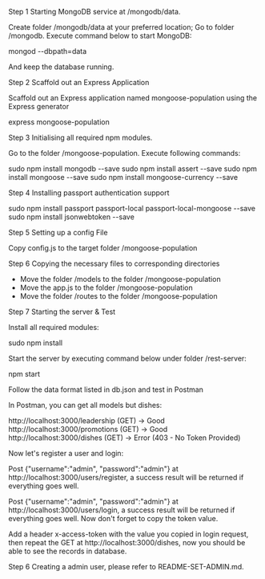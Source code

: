 Step 1 Starting MongoDB service at /mongodb/data.
 
 Create folder /mongodb/data at your preferred location;
 Go to folder /mongodb.
 Execute command below to start MongoDB:
  
  mongod --dbpath=data

 And keep the database running.

Step 2 Scaffold out an Express Application

 Scaffold out an Express application named mongoose-population using the Express generator 

  express mongoose-population

Step 3 Initialising all required npm modules.

 Go to the folder /mongoose-population.
 Execute following commands:

  sudo npm install mongodb --save
  sudo npm install assert --save
  sudo npm install mongoose --save
  sudo npm install mongoose-currency --save

Step 4 Installing passport authentication support

  sudo npm install passport passport-local passport-local-mongoose --save
  sudo npm install jsonwebtoken --save

Step 5 Setting up a config File
 
 Copy config.js to the target folder /mongoose-population

Step 6 Copying the necessary files to corresponding directories

 * Move the folder /models to the folder /mongoose-population
 * Move the app.js to the folder /mongoose-population
 * Move the folder /routes to the folder /mongoose-population

Step 7 Starting the server & Test

 Install all required modules:

  sudo npm install

 Start the server by executing command below under folder /rest-server:

  npm start

 Follow the data format listed in db.json and test in Postman

 In Postman, you can get all models but dishes:

 http://localhost:3000/leadership (GET) -> Good
 http://localhost:3000/promotions (GET) -> Good
 http://localhost:3000/dishes (GET) -> Error (403 - No Token Provided)

 Now let's register a user and login:

 Post {"username":"admin", "password":"admin"} at http://localhost:3000/users/register, a success result will be returned if everything goes well.

 Post {"username":"admin", "password":"admin"} at http://localhost:3000/users/login, a success result will be returned if everything goes well. Now don't forget to copy the token value.

 Add a header x-access-token with the value you copied in login request, then repeat the GET at http://localhost:3000/dishes, now you should be able to see the records in database.

 Step 6 Creating a admin user, please refer to README-SET-ADMIN.md.
